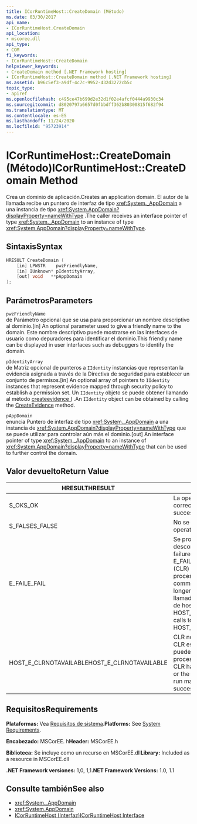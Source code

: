 ```yaml
---
title: ICorRuntimeHost::CreateDomain (Método)
ms.date: 03/30/2017
api_name:
- ICorRuntimeHost.CreateDomain
api_location:
- mscoree.dll
api_type:
- COM
f1_keywords:
- ICorRuntimeHost::CreateDomain
helpviewer_keywords:
- CreateDomain method [.NET Framework hosting]
- ICorRuntimeHost::CreateDomain method [.NET Framework hosting]
ms.assetid: b96c5ef3-a9df-4c7c-9952-432d3272cb5c
topic_type:
- apiref
ms.openlocfilehash: c495ce47b699d2e32d1f02e4afcf0444a9930c34
ms.sourcegitcommit: d8020797a6657d0fbbdff362b80300815f682f94
ms.translationtype: MT
ms.contentlocale: es-ES
ms.lasthandoff: 11/24/2020
ms.locfileid: "95723914"
---
```

# <a name="icorruntimehostcreatedomain-method"></a><span data-ttu-id="e8ee1-102">ICorRuntimeHost::CreateDomain (Método)</span><span class="sxs-lookup"><span data-stu-id="e8ee1-102">ICorRuntimeHost::CreateDomain Method</span></span>

<span data-ttu-id="e8ee1-103">Crea un dominio de aplicación.</span><span class="sxs-lookup"><span data-stu-id="e8ee1-103">Creates an application domain.</span></span> <span data-ttu-id="e8ee1-104">El autor de la llamada recibe un puntero de interfaz de tipo <xref:System._AppDomain> a una instancia de tipo <xref:System.AppDomain?displayProperty=nameWithType> .</span><span class="sxs-lookup"><span data-stu-id="e8ee1-104">The caller receives an interface pointer of type <xref:System._AppDomain> to an instance of type <xref:System.AppDomain?displayProperty=nameWithType>.</span></span>  
  
## <a name="syntax"></a><span data-ttu-id="e8ee1-105">Sintaxis</span><span class="sxs-lookup"><span data-stu-id="e8ee1-105">Syntax</span></span>  
  
```cpp  
HRESULT CreateDomain (  
    [in] LPWSTR    pwzFriendlyName,  
    [in] IUnknown* pIdentityArray,  
    [out] void   **pAppDomain  
);  
```  
  
## <a name="parameters"></a><span data-ttu-id="e8ee1-106">Parámetros</span><span class="sxs-lookup"><span data-stu-id="e8ee1-106">Parameters</span></span>  

 `pwzFriendlyName`  
 <span data-ttu-id="e8ee1-107">de Parámetro opcional que se usa para proporcionar un nombre descriptivo al dominio.</span><span class="sxs-lookup"><span data-stu-id="e8ee1-107">[in] An optional parameter used to give a friendly name to the domain.</span></span> <span data-ttu-id="e8ee1-108">Este nombre descriptivo puede mostrarse en las interfaces de usuario como depuradores para identificar el dominio.</span><span class="sxs-lookup"><span data-stu-id="e8ee1-108">This friendly name can be displayed in user interfaces such as debuggers to identify the domain.</span></span>  
  
 `pIdentityArray`  
 <span data-ttu-id="e8ee1-109">de Matriz opcional de punteros a `IIdentity` instancias que representan la evidencia asignada a través de la Directiva de seguridad para establecer un conjunto de permisos.</span><span class="sxs-lookup"><span data-stu-id="e8ee1-109">[in] An optional array of pointers to `IIdentity` instances that represent evidence mapped through security policy to establish a  permission set.</span></span> <span data-ttu-id="e8ee1-110">Un `IIdentity` objeto se puede obtener llamando al método [createevidence (](icorruntimehost-createevidence-method.md) .</span><span class="sxs-lookup"><span data-stu-id="e8ee1-110">An `IIdentity` object can be obtained by calling the [CreateEvidence](icorruntimehost-createevidence-method.md) method.</span></span>  
  
 `pAppDomain`  
 <span data-ttu-id="e8ee1-111">enuncia Puntero de interfaz de tipo <xref:System._AppDomain> a una instancia de <xref:System.AppDomain?displayProperty=nameWithType> que se puede utilizar para controlar aún más el dominio.</span><span class="sxs-lookup"><span data-stu-id="e8ee1-111">[out] An interface pointer of type <xref:System._AppDomain> to an instance of <xref:System.AppDomain?displayProperty=nameWithType> that can be used to further control the domain.</span></span>  
  
## <a name="return-value"></a><span data-ttu-id="e8ee1-112">Valor devuelto</span><span class="sxs-lookup"><span data-stu-id="e8ee1-112">Return Value</span></span>  
  
|<span data-ttu-id="e8ee1-113">HRESULT</span><span class="sxs-lookup"><span data-stu-id="e8ee1-113">HRESULT</span></span>|<span data-ttu-id="e8ee1-114">Descripción</span><span class="sxs-lookup"><span data-stu-id="e8ee1-114">Description</span></span>|  
|-------------|-----------------|  
|<span data-ttu-id="e8ee1-115">S_OK</span><span class="sxs-lookup"><span data-stu-id="e8ee1-115">S_OK</span></span>|<span data-ttu-id="e8ee1-116">La operación se realizó correctamente.</span><span class="sxs-lookup"><span data-stu-id="e8ee1-116">The operation was successful.</span></span>|  
|<span data-ttu-id="e8ee1-117">S_FALSE</span><span class="sxs-lookup"><span data-stu-id="e8ee1-117">S_FALSE</span></span>|<span data-ttu-id="e8ee1-118">No se pudo completar la operación.</span><span class="sxs-lookup"><span data-stu-id="e8ee1-118">The operation failed to complete.</span></span>|  
|<span data-ttu-id="e8ee1-119">E_FAIL</span><span class="sxs-lookup"><span data-stu-id="e8ee1-119">E_FAIL</span></span>|<span data-ttu-id="e8ee1-120">Se produjo un error grave desconocido.</span><span class="sxs-lookup"><span data-stu-id="e8ee1-120">An unknown, catastrophic failure occurred.</span></span> <span data-ttu-id="e8ee1-121">Si un método devuelve E_FAIL, el Common Language Runtime (CLR) ya no se puede usar en el proceso.</span><span class="sxs-lookup"><span data-stu-id="e8ee1-121">If a method returns E_FAIL, the common language runtime (CLR) is no longer usable in the process.</span></span> <span data-ttu-id="e8ee1-122">Las llamadas subsiguientes a cualquier API de hospedaje devuelven HOST_E_CLRNOTAVAILABLE.</span><span class="sxs-lookup"><span data-stu-id="e8ee1-122">Subsequent calls to any hosting APIs return HOST_E_CLRNOTAVAILABLE.</span></span>|  
|<span data-ttu-id="e8ee1-123">HOST_E_CLRNOTAVAILABLE</span><span class="sxs-lookup"><span data-stu-id="e8ee1-123">HOST_E_CLRNOTAVAILABLE</span></span>|<span data-ttu-id="e8ee1-124">CLR no se ha cargado en un proceso o CLR está en un estado en el que no puede ejecutar código administrado ni procesar la llamada correctamente.</span><span class="sxs-lookup"><span data-stu-id="e8ee1-124">The CLR has not been loaded into a process, or the CLR is in a state in which it cannot run managed code or process the call successfully.</span></span>|  
  
## <a name="requirements"></a><span data-ttu-id="e8ee1-125">Requisitos</span><span class="sxs-lookup"><span data-stu-id="e8ee1-125">Requirements</span></span>  

 <span data-ttu-id="e8ee1-126">**Plataformas:** Vea [Requisitos de sistema](../../get-started/system-requirements.md).</span><span class="sxs-lookup"><span data-stu-id="e8ee1-126">**Platforms:** See [System Requirements](../../get-started/system-requirements.md).</span></span>  
  
 <span data-ttu-id="e8ee1-127">**Encabezado:** MSCorEE. h</span><span class="sxs-lookup"><span data-stu-id="e8ee1-127">**Header:** MSCorEE.h</span></span>  
  
 <span data-ttu-id="e8ee1-128">**Biblioteca:** Se incluye como un recurso en MSCorEE.dll</span><span class="sxs-lookup"><span data-stu-id="e8ee1-128">**Library:** Included as a resource in MSCorEE.dll</span></span>  
  
 <span data-ttu-id="e8ee1-129">**.NET Framework versiones:** 1,0, 1,1</span><span class="sxs-lookup"><span data-stu-id="e8ee1-129">**.NET Framework Versions:** 1.0, 1.1</span></span>  
  
## <a name="see-also"></a><span data-ttu-id="e8ee1-130">Consulte también</span><span class="sxs-lookup"><span data-stu-id="e8ee1-130">See also</span></span>

- <xref:System._AppDomain>
- <xref:System.AppDomain>
- [<span data-ttu-id="e8ee1-131">ICorRuntimeHost (Interfaz)</span><span class="sxs-lookup"><span data-stu-id="e8ee1-131">ICorRuntimeHost Interface</span></span>](icorruntimehost-interface.md)
